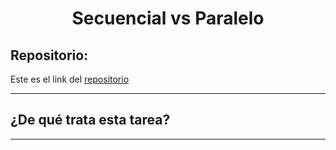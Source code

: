 <h1 align="center">Secuencial vs Paralelo</h1>

<h2>Repositorio:</h2>

Este es el link del [repositorio]()

***
<h2>¿De qué trata esta tarea?</h2>



***
